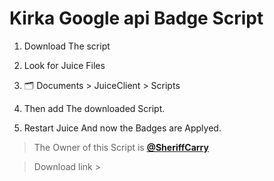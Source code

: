 # Kirka Google api Badge Script

1. Download The script

2. Look for Juice Files

3. 🗂️ Documents > JuiceClient > Scripts

4. Then add The downloaded Script.

5. Restart Juice And now the Badges are Applyed.

> The Owner of this Script is **[@SheriffCarry](https://github.com/SheriffCarry)**

> Download link > 
